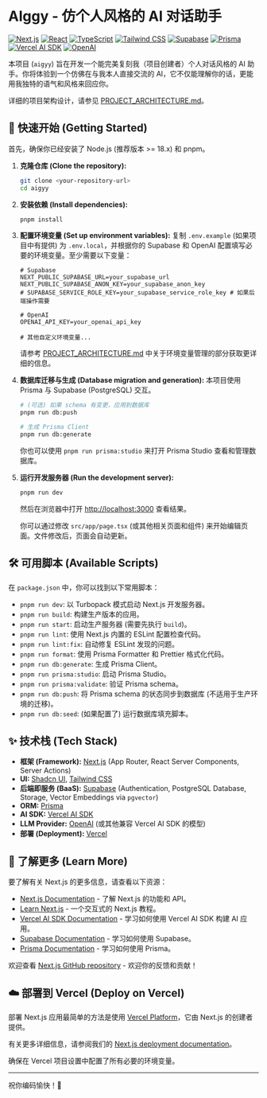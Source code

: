 # AIggy - 仿个人风格的 AI 对话助手

[![Next.js](https://img.shields.io/badge/Next.js-15.x-black?logo=next.js&logoColor=white)](https://nextjs.org) [![React](https://img.shields.io/badge/React-19-blue?logo=react&logoColor=white)](https://react.dev) [![TypeScript](https://img.shields.io/badge/TypeScript-5.x-blue?logo=typescript&logoColor=white)](https://www.typescriptlang.org/) [![Tailwind CSS](https://img.shields.io/badge/Tailwind%20CSS-4.x-38B2AC?logo=tailwind-css&logoColor=white)](https://tailwindcss.com) [![Supabase](https://img.shields.io/badge/Supabase-brightgreen?logo=supabase&logoColor=white)](https://supabase.com) [![Prisma](https://img.shields.io/badge/Prisma-6.x-1B222D?logo=prisma&logoColor=white)](https://www.prisma.io/) [![Vercel AI SDK](https://img.shields.io/badge/Vercel%20AI%20SDK-gray?logo=vercel&logoColor=white)](https://sdk.vercel.ai) [![OpenAI](https://img.shields.io/badge/OpenAI-42B5A0?logo=openai&logoColor=white)](https://openai.com)

本项目 (`aigyy`) 旨在开发一个能完美复刻我（项目创建者）个人对话风格的 AI 助手。你将体验到一个仿佛在与我本人直接交流的 AI，它不仅能理解你的话，更能用我独特的语气和风格来回应你。

详细的项目架构设计，请参见 [PROJECT_ARCHITECTURE.md](PROJECT_ARCHITECTURE.md)。

## 🚀 快速开始 (Getting Started)

首先，确保你已经安装了 Node.js (推荐版本 >= 18.x) 和 pnpm。

1.  **克隆仓库 (Clone the repository):**
    ```bash
    git clone <your-repository-url>
    cd aigyy
    ```

2.  **安装依赖 (Install dependencies):**
    ```bash
    pnpm install
    ```

3.  **配置环境变量 (Set up environment variables):**
    复制 `.env.example` (如果项目中有提供) 为 `.env.local`，并根据你的 Supabase 和 OpenAI 配置填写必要的环境变量。至少需要以下变量：
    ```env
    # Supabase
    NEXT_PUBLIC_SUPABASE_URL=your_supabase_url
    NEXT_PUBLIC_SUPABASE_ANON_KEY=your_supabase_anon_key
    # SUPABASE_SERVICE_ROLE_KEY=your_supabase_service_role_key # 如果后端操作需要

    # OpenAI
    OPENAI_API_KEY=your_openai_api_key

    # 其他自定义环境变量...
    ```
    请参考 [PROJECT_ARCHITECTURE.md](PROJECT_ARCHITECTURE.md) 中关于环境变量管理的部分获取更详细的信息。

4.  **数据库迁移与生成 (Database migration and generation):**
    本项目使用 Prisma 与 Supabase (PostgreSQL) 交互。
    ```bash
    # (可选) 如果 schema 有变更，应用到数据库
    pnpm run db:push

    # 生成 Prisma Client
    pnpm run db:generate
    ```
    你也可以使用 `pnpm run prisma:studio` 来打开 Prisma Studio 查看和管理数据库。

5.  **运行开发服务器 (Run the development server):**
    ```bash
    pnpm run dev
    ```

    然后在浏览器中打开 [http://localhost:3000](http://localhost:3000) 查看结果。

    你可以通过修改 `src/app/page.tsx` (或其他相关页面和组件) 来开始编辑页面。文件修改后，页面会自动更新。

## 🛠️ 可用脚本 (Available Scripts)

在 `package.json` 中，你可以找到以下常用脚本：

-   `pnpm run dev`: 以 Turbopack 模式启动 Next.js 开发服务器。
-   `pnpm run build`: 构建生产版本的应用。
-   `pnpm run start`: 启动生产服务器 (需要先执行 `build`)。
-   `pnpm run lint`: 使用 Next.js 内置的 ESLint 配置检查代码。
-   `pnpm run lint:fix`: 自动修复 ESLint 发现的问题。
-   `pnpm run format`: 使用 Prisma Formatter 和 Prettier 格式化代码。
-   `pnpm run db:generate`: 生成 Prisma Client。
-   `pnpm run prisma:studio`: 启动 Prisma Studio。
-   `pnpm run prisma:validate`: 验证 Prisma schema。
-   `pnpm run db:push`: 将 Prisma schema 的状态同步到数据库 (不适用于生产环境的迁移)。
-   `pnpm run db:seed`: (如果配置了) 运行数据库填充脚本。

## ✨ 技术栈 (Tech Stack)

-   **框架 (Framework):** [Next.js](https://nextjs.org/) (App Router, React Server Components, Server Actions)
-   **UI:** [Shadcn UI](https://ui.shadcn.com/), [Tailwind CSS](https://tailwindcss.com/)
-   **后端即服务 (BaaS):** [Supabase](https://supabase.com/) (Authentication, PostgreSQL Database, Storage, Vector Embeddings via `pgvector`)
-   **ORM:** [Prisma](https://www.prisma.io/)
-   **AI SDK:** [Vercel AI SDK](https://sdk.vercel.ai/)
-   **LLM Provider:** [OpenAI](https://openai.com/) (或其他兼容 Vercel AI SDK 的模型)
-   **部署 (Deployment):** [Vercel](https://vercel.com/)

## 📖 了解更多 (Learn More)

要了解有关 Next.js 的更多信息，请查看以下资源：

-   [Next.js Documentation](https://nextjs.org/docs) - 了解 Next.js 的功能和 API。
-   [Learn Next.js](https://nextjs.org/learn) - 一个交互式的 Next.js 教程。
-   [Vercel AI SDK Documentation](https://sdk.vercel.ai/docs) - 学习如何使用 Vercel AI SDK 构建 AI 应用。
-   [Supabase Documentation](https://supabase.com/docs) - 学习如何使用 Supabase。
-   [Prisma Documentation](https://www.prisma.io/docs) - 学习如何使用 Prisma。

欢迎查看 [Next.js GitHub repository](https://github.com/vercel/next.js) - 欢迎你的反馈和贡献！

## ☁️ 部署到 Vercel (Deploy on Vercel)

部署 Next.js 应用最简单的方法是使用 [Vercel Platform](https://vercel.com/new?utm_medium=default-template&filter=next.js&utm_source=create-next-app&utm_campaign=create-next-app-readme)，它由 Next.js 的创建者提供。

有关更多详细信息，请参阅我们的 [Next.js deployment documentation](https://nextjs.org/docs/app/building-your-application/deploying)。

确保在 Vercel 项目设置中配置了所有必要的环境变量。

---

祝你编码愉快！🎉

